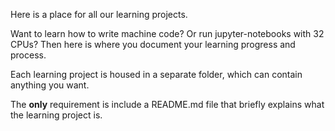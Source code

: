 Here is a place for all our learning projects. 

Want to learn how to write machine code? Or run jupyter-notebooks with 32 CPUs? Then here is where you document your learning progress and process. 

Each learning project is housed in a separate folder, which can contain anything you want.

The **only** requirement is include a README.md file that briefly explains what the learning project is.